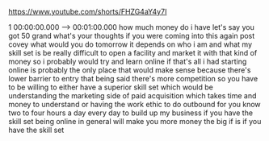 https://www.youtube.com/shorts/FHZG4aY4y7I

1 00:00:00.000 --\> 00:01:00.000 how much money do i have let's say you
got 50 grand what's your thoughts if you were coming into this again
post covey what would you do tomorrow it depends on who i am and what my
skill set is be really difficult to open a facility and market it with
that kind of money so i probably would try and learn online if that's
all i had starting online is probably the only place that would make
sense because there's lower barrier to entry that being said there's
more competition so you have to be willing to either have a superior
skill set which would be understanding the marketing side of paid
acquisition which takes time and money to understand or having the work
ethic to do outbound for you know two to four hours a day every day to
build up my business if you have the skill set being online in general
will make you more money the big if is if you have the skill set
